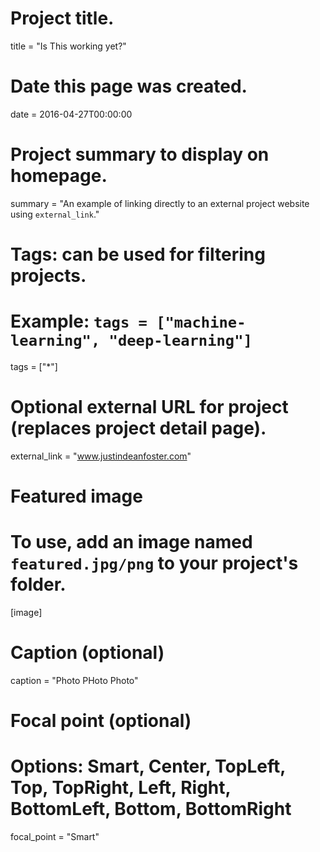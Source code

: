 
# Project title.
title = "Is This working yet?"

# Date this page was created.
date = 2016-04-27T00:00:00

# Project summary to display on homepage.
summary = "An example of linking directly to an external project website using `external_link`."

# Tags: can be used for filtering projects.
# Example: `tags = ["machine-learning", "deep-learning"]`
tags = ["*"]

# Optional external URL for project (replaces project detail page).
external_link = "www.justindeanfoster.com"

# Featured image
# To use, add an image named `featured.jpg/png` to your project's folder. 
[image]
  # Caption (optional)
  caption = "Photo PHoto Photo"

  # Focal point (optional)
  # Options: Smart, Center, TopLeft, Top, TopRight, Left, Right, BottomLeft, Bottom, BottomRight
  focal_point = "Smart"
